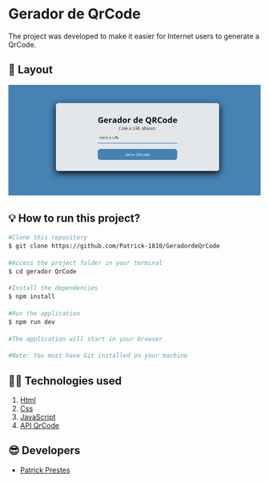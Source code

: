 # Gerador de QrCode

The project was developed to make it easier for Internet users to generate a QrCode.


## 📱 Layout
![layout](./image/imageReadme.png)

## 💡 How to run this project?

```bash
#Clone this repository
$ git clone https://github.com/Patrick-1810/GeradordeQrCode

#Access the project folder in your terminal
$ cd gerador QrCode

#Install the dependencies
$ npm install

#Run the application
$ npm run dev

#The application will start in your browser

#Note: You must have Git installed on your machine

```

## 👨‍💻 Technologies used
1. [Html](https://developer.mozilla.org/pt-BR/docs/Web/HTML) 
2. [Css](https://developer.mozilla.org/pt-BR/docs/Web/CSS)
3. [JavaScript](https://developer.mozilla.org/pt-BR/docs/Web/JavaScript)
4. [API QrCode](https://goqr.me/api/)

## 😎 Developers
- [Patrick Prestes](www.linkedin.com/in/patrick-azambuja-prestes-839287279)





